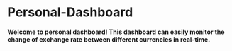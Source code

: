 # Personal-Dashboard

**Welcome to personal dashboard! This dashboard can easily monitor the change of exchange rate between different currencies in real-time.**

